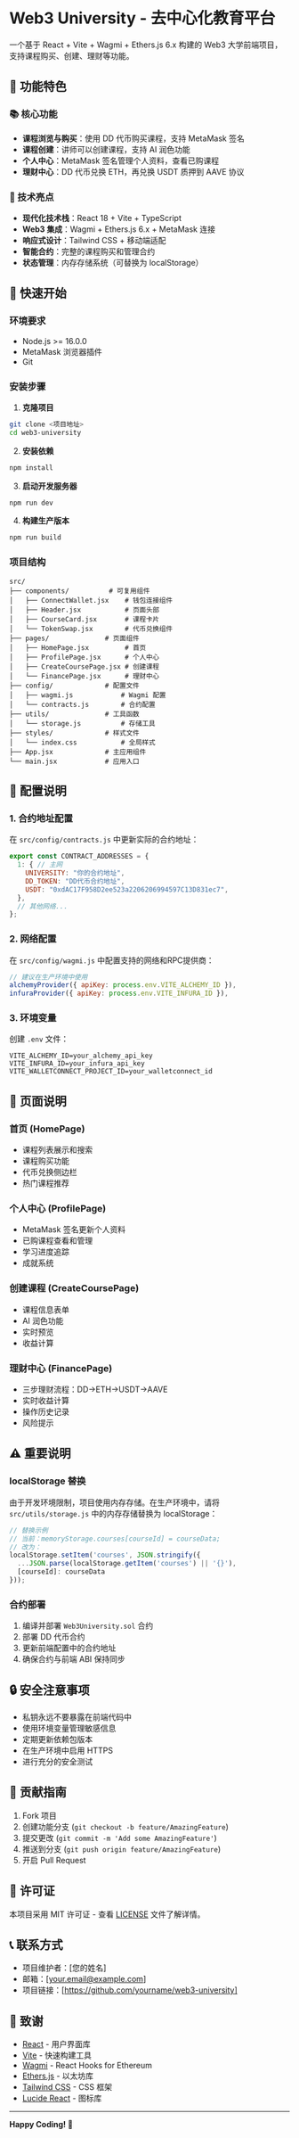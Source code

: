 # Web3 University - 去中心化教育平台

一个基于 React + Vite + Wagmi + Ethers.js 6.x 构建的 Web3 大学前端项目，支持课程购买、创建、理财等功能。

## 🌟 功能特色

### 📚 核心功能
- **课程浏览与购买**：使用 DD 代币购买课程，支持 MetaMask 签名
- **课程创建**：讲师可以创建课程，支持 AI 润色功能
- **个人中心**：MetaMask 签名管理个人资料，查看已购课程
- **理财中心**：DD 代币兑换 ETH，再兑换 USDT 质押到 AAVE 协议

### 🔧 技术亮点
- **现代化技术栈**：React 18 + Vite + TypeScript
- **Web3 集成**：Wagmi + Ethers.js 6.x + MetaMask 连接
- **响应式设计**：Tailwind CSS + 移动端适配
- **智能合约**：完整的课程购买和管理合约
- **状态管理**：内存存储系统（可替换为 localStorage）

## 🚀 快速开始

### 环境要求
- Node.js >= 16.0.0
- MetaMask 浏览器插件
- Git

### 安装步骤

1. **克隆项目**
```bash
git clone <项目地址>
cd web3-university
```

2. **安装依赖**
```bash
npm install
```

3. **启动开发服务器**
```bash
npm run dev
```

4. **构建生产版本**
```bash
npm run build
```

### 项目结构

```
src/
├── components/          # 可复用组件
│   ├── ConnectWallet.jsx    # 钱包连接组件
│   ├── Header.jsx           # 页面头部
│   ├── CourseCard.jsx       # 课程卡片
│   └── TokenSwap.jsx        # 代币兑换组件
├── pages/              # 页面组件
│   ├── HomePage.jsx         # 首页
│   ├── ProfilePage.jsx      # 个人中心
│   ├── CreateCoursePage.jsx # 创建课程
│   └── FinancePage.jsx      # 理财中心
├── config/             # 配置文件
│   ├── wagmi.js            # Wagmi 配置
│   └── contracts.js        # 合约配置
├── utils/              # 工具函数
│   └── storage.js          # 存储工具
├── styles/             # 样式文件
│   └── index.css           # 全局样式
├── App.jsx             # 主应用组件
└── main.jsx            # 应用入口
```

## 🔧 配置说明

### 1. 合约地址配置

在 `src/config/contracts.js` 中更新实际的合约地址：

```javascript
export const CONTRACT_ADDRESSES = {
  1: { // 主网
    UNIVERSITY: "你的合约地址",
    DD_TOKEN: "DD代币合约地址",
    USDT: "0xdAC17F958D2ee523a2206206994597C13D831ec7",
  },
  // 其他网络...
};
```

### 2. 网络配置

在 `src/config/wagmi.js` 中配置支持的网络和RPC提供商：

```javascript
// 建议在生产环境中使用
alchemyProvider({ apiKey: process.env.VITE_ALCHEMY_ID }),
infuraProvider({ apiKey: process.env.VITE_INFURA_ID }),
```

### 3. 环境变量

创建 `.env` 文件：

```env
VITE_ALCHEMY_ID=your_alchemy_api_key
VITE_INFURA_ID=your_infura_api_key
VITE_WALLETCONNECT_PROJECT_ID=your_walletconnect_id
```

## 📱 页面说明

### 首页 (HomePage)
- 课程列表展示和搜索
- 课程购买功能
- 代币兑换侧边栏
- 热门课程推荐

### 个人中心 (ProfilePage)
- MetaMask 签名更新个人资料
- 已购课程查看和管理
- 学习进度追踪
- 成就系统

### 创建课程 (CreateCoursePage)
- 课程信息表单
- AI 润色功能
- 实时预览
- 收益计算

### 理财中心 (FinancePage)
- 三步理财流程：DD→ETH→USDT→AAVE
- 实时收益计算
- 操作历史记录
- 风险提示

## ⚠️ 重要说明

### localStorage 替换

由于开发环境限制，项目使用内存存储。在生产环境中，请将 `src/utils/storage.js` 中的内存存储替换为 localStorage：

```javascript
// 替换示例
// 当前：memoryStorage.courses[courseId] = courseData;
// 改为：
localStorage.setItem('courses', JSON.stringify({
  ...JSON.parse(localStorage.getItem('courses') || '{}'),
  [courseId]: courseData
}));
```

### 合约部署

1. 编译并部署 `Web3University.sol` 合约
2. 部署 DD 代币合约
3. 更新前端配置中的合约地址
4. 确保合约与前端 ABI 保持同步

## 🔒 安全注意事项

- 私钥永远不要暴露在前端代码中
- 使用环境变量管理敏感信息
- 定期更新依赖包版本
- 在生产环境中启用 HTTPS
- 进行充分的安全测试

## 🤝 贡献指南

1. Fork 项目
2. 创建功能分支 (`git checkout -b feature/AmazingFeature`)
3. 提交更改 (`git commit -m 'Add some AmazingFeature'`)
4. 推送到分支 (`git push origin feature/AmazingFeature`)
5. 开启 Pull Request

## 📄 许可证

本项目采用 MIT 许可证 - 查看 [LICENSE](LICENSE) 文件了解详情。

## 📞 联系方式

- 项目维护者：[您的姓名]
- 邮箱：[your.email@example.com]
- 项目链接：[https://github.com/yourname/web3-university]

## 🙏 致谢

- [React](https://reactjs.org/) - 用户界面库
- [Vite](https://vitejs.dev/) - 快速构建工具
- [Wagmi](https://wagmi.sh/) - React Hooks for Ethereum
- [Ethers.js](https://docs.ethers.org/) - 以太坊库
- [Tailwind CSS](https://tailwindcss.com/) - CSS 框架
- [Lucide React](https://lucide.dev/) - 图标库

---

**Happy Coding! 🚀**
